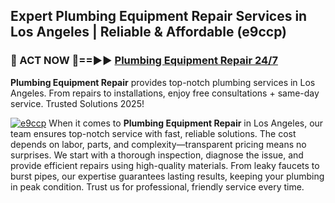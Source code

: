 ## Expert Plumbing Equipment Repair Services in Los Angeles | Reliable & Affordable (e9ccp)  

<h3>🚿 ACT NOW 🌟==►► <a href="https://tinyurl.com/2ne6vx2x" rel="nofollow">Plumbing Equipment Repair 24/7</a></h3>

**Plumbing Equipment Repair** provides top-notch plumbing services in Los Angeles. From repairs to installations, enjoy free consultations + same-day service. Trusted Solutions 2025!

[![e9ccp](https://i.imgur.com/4PFF4AK.jpeg)](https://tinyurl.com/2ne6vx2x)
When it comes to **Plumbing Equipment Repair** in Los Angeles, our team ensures top-notch service with fast, reliable solutions. The cost depends on labor, parts, and complexity—transparent pricing means no surprises. We start with a thorough inspection, diagnose the issue, and provide efficient repairs using high-quality materials. From leaky faucets to burst pipes, our expertise guarantees lasting results, keeping your plumbing in peak condition. Trust us for professional, friendly service every time.